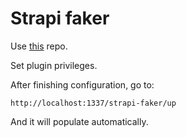 # Strapi faker

Use [this](https://github.com/alexdevmotion/strapi-faker) repo.

Set plugin privileges.

After finishing configuration, go to:

```
http://localhost:1337/strapi-faker/up
```

And it will populate automatically.